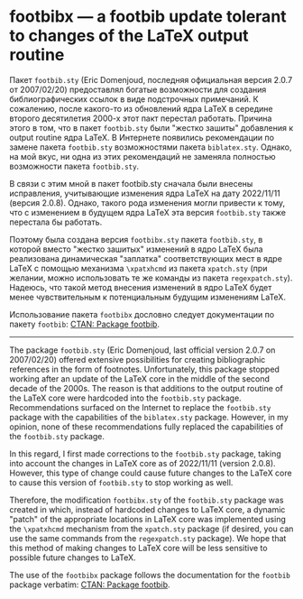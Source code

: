 # footbibx &mdash; a footbib update tolerant to changes of the LaTeX output routine

Пакет `footbib.sty` (Eric Domenjoud, последняя официальная версия 2.0.7 от 2007/02/20) предоставлял богатые возможности для создания библиографических ссылок в виде подстрочных примечаний. К сожалению, после какого-то из обновлений ядра LaTeX в середине второго десятилетия 2000-х этот пакт перестал работать. Причина этого в том, что в пакет `footbib.sty` были "жестко зашиты" добавления к output routine ядра LaTeX. В Интернете появились рекомендации по замене пакета `footbib.sty` возможностями пакета `biblatex.sty`. Однако, на мой вкус, ни одна из этих рекомендаций не заменяла полностью возможности пакета `footbib.sty`.

В связи с этим мной в пакет footbib.sty сначала были внесены исправления, учитывающие изменения ядра LaTeX на дату 2022/11/11 (версия 2.0.8). Однако, такого рода изменения могли привести к тому, что с изменением в будущем ядра LaTeX эта версия `footbib.sty` также перестала бы работать.

Поэтому была создана версия `footbibx.sty` пакета `footbib.sty`, в которой вместо "жестко зашитых" изменений в ядро LaTeX была реализована динамическая "заплатка" соответствующих мест в ядре LaTeX с помощью механизма `\xpatxhcmd` из пакета `xpatch.sty` (при желании, можно использовать те же команды из пакета `regexpatch.sty`). Надеюсь, что такой метод внесения изменений в ядро LaTeX будет менее чувствительным к потенциальным будущим изменениям LaTeX.

Использование пакета `footbibx` дословно следует документации по пакету `footbib`: [CTAN: Package footbib](https://www.ctan.org/pkg/footbib).

---

The package `footbib.sty` (Eric Domenjoud, last official version 2.0.7 on 2007/02/20) offered extensive possibilities for creating bibliographic references in the form of footnotes. Unfortunately, this package stopped working after an update of the LaTeX core in the middle of the second decade of the 2000s. The reason is that additions to the output routine of the LaTeX core were hardcoded into the `footbib.sty` package. Recommendations surfaced on the Internet to replace the `footbib.sty` package with the capabilities of the `biblatex.sty` package. However, in my opinion, none of these recommendations fully replaced the capabilities of the `footbib.sty` package.

In this regard, I first made corrections to the `footbib.sty` package, taking into account the changes in LaTeX core as of 2022/11/11 (version 2.0.8). However, this type of change could cause future changes to the LaTeX core to cause this version of `footbib.sty` to stop working as well.

Therefore, the modification `footbibx.sty` of the `footbib.sty` package was created in which, instead of hardcoded changes to LaTeX core, a dynamic "patch" of the appropriate locations in LaTeX core was implemented using the `\xpatxhcmd` mechanism from the `xpatch.sty` package (if desired, you can use the same commands from the `regexpatch.sty` package). We hope that this method of making changes to LaTeX core will be less sensitive to possible future changes to LaTeX.

The use of the `footbibx` package follows the documentation for the `footbib` package verbatim:  [CTAN: Package footbib](https://www.ctan.org/pkg/footbib).
